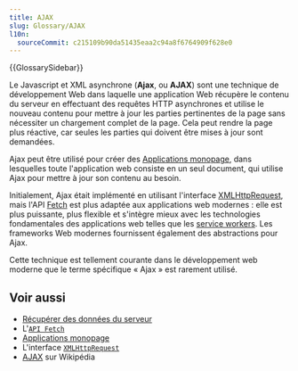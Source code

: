```yaml
---
title: AJAX
slug: Glossary/AJAX
l10n:
  sourceCommit: c215109b90da51435eaa2c94a8f6764909f628e0
---
```


{{GlossarySidebar}}

Le Javascript et XML asynchrone (**Ajax**, ou **AJAX**) sont une technique de développement Web dans laquelle une application Web récupère le contenu du serveur en effectuant des requêtes HTTP asynchrones et utilise le nouveau contenu pour mettre à jour les parties pertinentes de la page sans nécessiter un chargement complet de la page. Cela peut rendre la page plus réactive, car seules les parties qui doivent être mises à jour sont demandées.

Ajax peut être utilisé pour créer des [Applications monopage](/fr/docs/Glossary/SPA), dans lesquelles toute l'application web consiste en un seul document, qui utilise Ajax pour mettre à jour son contenu au besoin.

Initialement, Ajax était implémenté en utilisant l'interface [XMLHttpRequest](/fr/docs/Glossary/XMLHttpRequest), mais l'API [Fetch](/fr/docs/Web/API/Fetch_API) est plus adaptée aux applications web modernes&nbsp;: elle est plus puissante, plus flexible et s'intègre mieux avec les technologies fondamentales des applications web telles que les [service workers](/fr/docs/Web/API/Service_Worker_API). Les frameworks Web modernes fournissent également des abstractions pour Ajax.

Cette technique est tellement courante dans le développement web moderne que le terme spécifique «&nbsp;Ajax&nbsp;» est rarement utilisé.

## Voir aussi

- [Récupérer des données du serveur](/fr/docs/Learn_web_development/Core/Scripting/Network_requests)
- L'[`API Fetch`](/fr/docs/Web/API/Fetch_API)
- [Applications monopage](/fr/docs/Glossary/SPA)
- L'interface [`XMLHttpRequest`](/fr/docs/Web/API/XMLHttpRequest)
- [AJAX](<https://fr.wikipedia.org/wiki/Ajax_(informatique)>) sur Wikipédia
